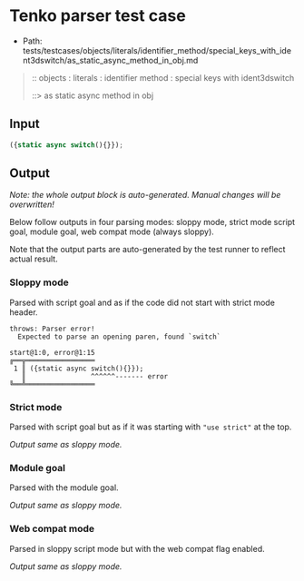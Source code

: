 # Tenko parser test case

- Path: tests/testcases/objects/literals/identifier_method/special_keys_with_ident3dswitch/as_static_async_method_in_obj.md

> :: objects : literals : identifier method : special keys with ident3dswitch
>
> ::> as static async method in obj

## Input

`````js
({static async switch(){}});
`````

## Output

_Note: the whole output block is auto-generated. Manual changes will be overwritten!_

Below follow outputs in four parsing modes: sloppy mode, strict mode script goal, module goal, web compat mode (always sloppy).

Note that the output parts are auto-generated by the test runner to reflect actual result.

### Sloppy mode

Parsed with script goal and as if the code did not start with strict mode header.

`````
throws: Parser error!
  Expected to parse an opening paren, found `switch`

start@1:0, error@1:15
╔══╦═════════════════
 1 ║ ({static async switch(){}});
   ║                ^^^^^^------- error
╚══╩═════════════════

`````

### Strict mode

Parsed with script goal but as if it was starting with `"use strict"` at the top.

_Output same as sloppy mode._

### Module goal

Parsed with the module goal.

_Output same as sloppy mode._

### Web compat mode

Parsed in sloppy script mode but with the web compat flag enabled.

_Output same as sloppy mode._
